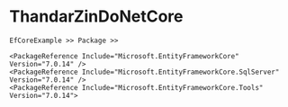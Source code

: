 # ThandarZinDoNetCore

    EfCoreExample >> Package >>

    <PackageReference Include="Microsoft.EntityFrameworkCore" Version="7.0.14" />
    <PackageReference Include="Microsoft.EntityFrameworkCore.SqlServer" Version="7.0.14" />
    <PackageReference Include="Microsoft.EntityFrameworkCore.Tools" Version="7.0.14">

